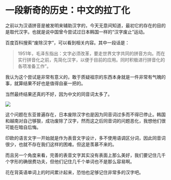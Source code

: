 # 一段新奇的历史：中文的拉丁化



之前以为汉语拼音是被发明来辅助汉字的，今天无意间知道，最初它的存在的目的是取代汉字。也就是说中国曾今尝试过日本韩国一样的“汉字废止”运动。


百度百科搜索“废除汉字”，可以看到相关内容。其中一段话是：

> 1951年，毛泽东指出：文字必须改革，要走世界文字共同的拼音方向。而在实行拼音化之前，先简化汉字，以便于目前的应用。同时积极进行拼音化的各项准备工作”。

我认为这个尝试是非常有意义的，敢于质疑祖宗的东西本身就是一件非常有气魄的事，就算结果不好也是值得自豪一把的。

当然最终结果还真的不好，因为中文的同音词太多了。

![](/img/chineseinput.png)

这个问题在东亚普遍存在，日本废除汉字也是因为同音词过多而不得已停止。韩国和越南对自己够狠，成功废除了汉字，然而这之后同音词的问题恶化，我想他们很可能在暗自后悔。

印欧的语言文字一开始就是作为表音文字设计，多不使用语调区分词，因此同音词很少，也就不存在我们这样的困难。但这是羡慕不来的。

而且另一个角度来看，完善的表音文字其实没有表面上那么美好，我们要记住几千个字形的确很费功夫，但他们记住几千个单词也不是那么容易啊。

花在背英语单词上的时间累计起来，恐怕也足够记住非常多的汉字吧。

